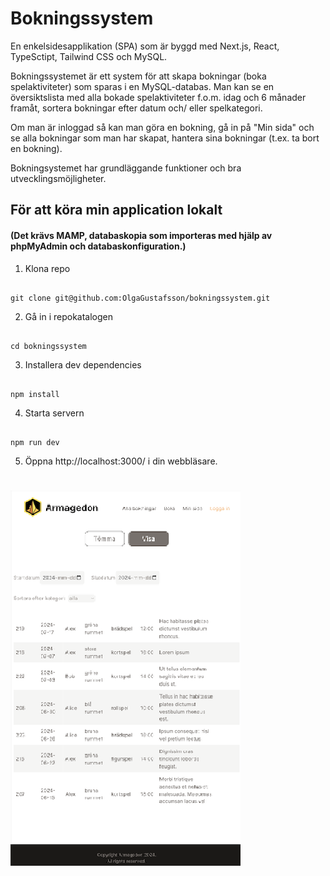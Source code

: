 # Bokningssystem 

En enkelsidesapplikation (SPA) som är byggd med Next.js, React, TypeSctipt, Tailwind CSS och MySQL.

Bokningssystemet är ett system för att skapa bokningar (boka spelaktiviteter) som sparas i en MySQL-databas. Man kan se en översiktslista med alla bokade spelaktiviteter f.o.m. idag och 6 månader framåt, sortera bokningar efter datum och/ eller spelkategori.

Om man är inloggad så kan man göra en bokning, gå in på "Min sida" och se alla bokningar som man har skapat, hantera sina bokningar (t.ex. ta bort en bokning). 

Bokningsystemet har grundläggande funktioner och bra utvecklingsmöjligheter. 


## För att köra min application lokalt


#### (Det krävs MAMP, databaskopia som importeras med hjälp av phpMyAdmin och databaskonfiguration.)


1. Klona repo

```

git clone git@github.com:OlgaGustafsson/bokningssystem.git

```

2. Gå in i repokatalogen

```

cd bokningssystem

```

3. Installera dev dependencies

```

npm install

```

4. Starta servern 

```

npm run dev

```

5. Öppna http://localhost:3000/ i din webbläsare.



#

#

![Bokningsystem](./public/images/bookings2.png)

#